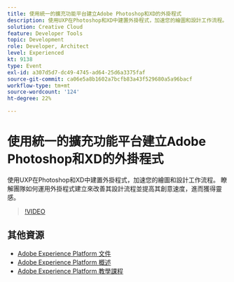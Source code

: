 ```yaml
---
title: 使用統一的擴充功能平台建立Adobe Photoshop和XD的外掛程式
description: 使用UXP在Photoshop和XD中建置外掛程式，加速您的繪圖和設計工作流程。 瞭解團隊如何運用外掛程式建立來改善其設計流程並提高其創意速度，進而獲得靈感。
solution: Creative Cloud
feature: Developer Tools
topic: Development
role: Developer, Architect
level: Experienced
kt: 9138
type: Event
exl-id: a307d5d7-dc49-4745-ad64-25d6a3375faf
source-git-commit: ca06e5a8b1602a7bcfb83a43f529680a5a96bacf
workflow-type: tm+mt
source-wordcount: '124'
ht-degree: 22%

---
```


# 使用統一的擴充功能平台建立Adobe Photoshop和XD的外掛程式

使用UXP在Photoshop和XD中建置外掛程式，加速您的繪圖和設計工作流程。 瞭解團隊如何運用外掛程式建立來改善其設計流程並提高其創意速度，進而獲得靈感。

>[!VIDEO](https://video.tv.adobe.com/v/337593/?quality=12&learn=on&hidetitle=true)

## 其他資源

- [Adobe Experience Platform 文件](https://experienceleague.adobe.com/docs/experience-platform.html)
- [Adobe Experience Platform 概述](https://experienceleague.adobe.com/docs/experience-platform/landing/home.html?lang=zh-Hant)
- [Adobe Experience Platform 教學課程](https://experienceleague.adobe.com/docs/platform-learn/tutorials/overview.html?lang=zh-Hant)
